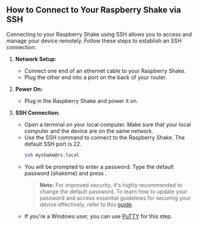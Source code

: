 ## How to Connect to Your Raspberry Shake via SSH

Connecting to your Raspberry Shake using SSH allows you to access and manage your device remotely. Follow these steps to establish an SSH connection:

1. **Network Setup:**
   - Connect one end of an ethernet cable to your Raspberry Shake.
   - Plug the other end into a port on the back of your router.

2. **Power On:**
   - Plug in the Raspberry Shake and power it on.

3. **SSH Connection:**
   - Open a terminal on your local computer. Make sure that your local computer and the device are on the same network.
   - Use the SSH command to connect to the Raspberry Shake. The default SSH port is 22.
     ```bash
     ssh myshake@rs.local
     ```
   - You will be prompted to enter a password. Type the default password (shakeme) and press <ENTER>.
     > **Note:** For improved security, it's highly recommended to change the default password. To learn how to update your password and access essential guidelines for securing your device effectively, refer to this [guide](https://manual.raspberryshake.org/hacked.html#hacked). 
   - If you're a Windows user, you can use [PuTTY](https://www.putty.org/) for this step.
